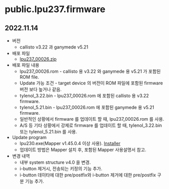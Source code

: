 # public.lpu237.firmware

## 2022.11.14
* 버전
  * callisto v3.22 과  ganymede v5.21
* 배포 파일
  * [lpu237_00026.zip](./lpu237_00026.zip)
* 배포 파일 내용
  * lpu237_00026.rom - callisto 용 v3.22 와 ganymede 용 v5.21 가 포함된 ROM file.
  * Update 가능 조건 - target device 의 버전이 ROM 파일에 포함된 firmware 버전 보다 높거나 같음.
  * tylenol_3.22.bin - lpu237_00026.rom 에 포함된 callisto 용 v3.22 firmware.
  * tylenol_5.21.bin - lpu237_00026.rom 에 포함된 ganymede 용 v5.21 firmware.
  * 일반적인 상황에서 firmware 를 업데이트 할 때, lpu237_00026.rom 를 사용.
  * A/S 등 기타 상황에서 강제로 firmware 를 업데이트 할 때, tylenol_3.22.bin 또는 tylenol_5.21.bin 를 사용.
* Update program
  * lpu230.exe(Mapper v1.45.0.4 이상 사용). [Installer](https://github.com/elpusk/public.lpu237.software)
  * 업데이트 방법은 Mapper 설치 후, 포함된 Mapper 사용설명서 참고. 
* 변경 내역
  * 내부 system structure v4.0 을 변경.
  * i-button 제거시, 전송되는 키정의 기능 추가.
  * i-button 데이타에 대한 pre/postfix와 i-button 제거에 대한 pre/postfix 구분 기능 추가.

